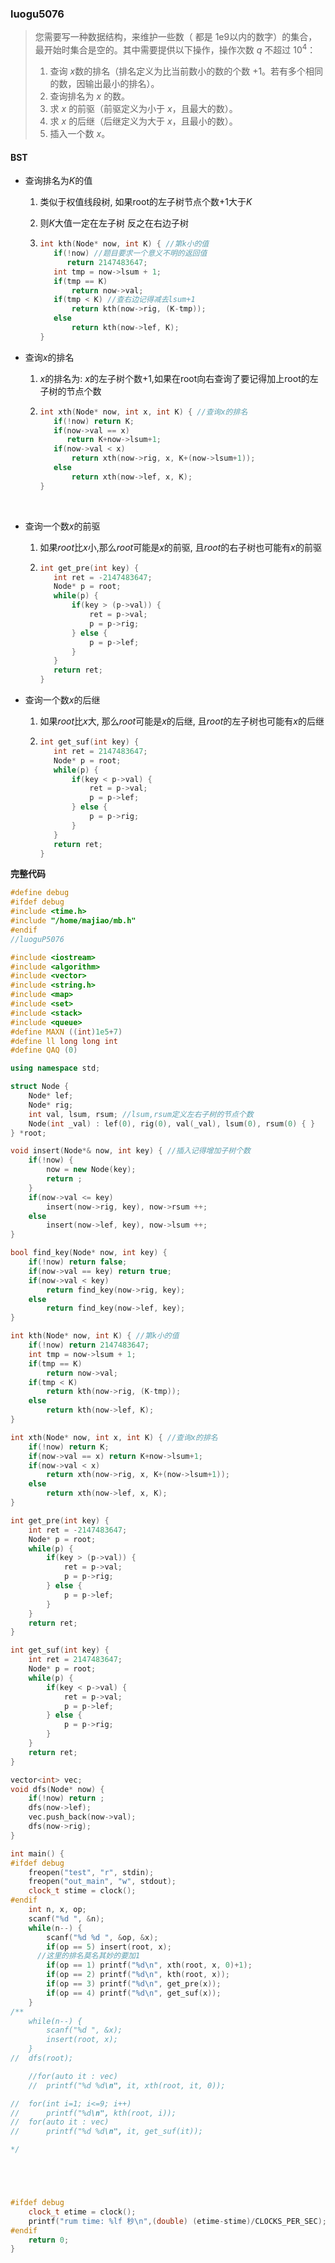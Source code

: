 ### luogu5076

> 您需要写一种数据结构，来维护一些数（ 都是 1e9以内的数字）的集合，最开始时集合是空的。其中需要提供以下操作，操作次数 $q$ 不超过 $10^4$：
>
> 1. 查询 $x$数的排名（排名定义为比当前数小的数的个数 $+1$。若有多个相同的数，因输出最小的排名）。
> 2. 查询排名为 $x$ 的数。
> 3. 求 $x$ 的前驱（前驱定义为小于 $x$，且最大的数）。
> 4. 求 $x$ 的后继（后继定义为大于 $x$，且最小的数）。
> 5. 插入一个数 $x$。

#### BST

* 查询排名为$K$的值
  1. 类似于权值线段树, 如果root的左子树节点个数$+1$大于$K$

  2. 则$K$大值一定在左子树    反之在右边子树

  3. ```c++
     int kth(Node* now, int K) { //第k小的值
     	if(!now) //题目要求一个意义不明的返回值
           return 2147483647; 
     	int tmp = now->lsum + 1;
     	if(tmp == K) 
     		return now->val;
     	if(tmp < K) //查右边记得减去lsum+1
     		return kth(now->rig, (K-tmp));
     	else 
     		return kth(now->lef, K);
     }
     ```

* 查询$x$的排名

  1. $x$的排名为: $x$的左子树个数$+1$,如果在root向右查询了要记得加上root的左子树的节点个数

  2. ```c++
     int xth(Node* now, int x, int K) { //查询x的排名
     	if(!now) return K;
     	if(now->val == x) 
           return K+now->lsum+1;
     	if(now->val < x) 
     		return xth(now->rig, x, K+(now->lsum+1));
     	else
     		return xth(now->lef, x, K);
     }
     ```

     ​

* 查询一个数$x$的前驱

  1. 如果$root$比$x$小,那么$root$可能是$x$的前驱, 且$root$的右子树也可能有$x$的前驱

  2. ```c++
     int get_pre(int key) {
     	int ret = -2147483647;
     	Node* p = root;
     	while(p) {
     		if(key > (p->val)) {
     			ret = p->val;
     			p = p->rig;
     		} else {
     			p = p->lef;
     		}
     	}
     	return ret;
     }
     ```

* 查询一个数$x$的后继

  1. 如果$root$比$x$大, 那么$root$可能是$x$的后继, 且$root$的左子树也可能有$x$的后继

  2. ```c++
     int get_suf(int key) {
     	int ret = 2147483647;
     	Node* p = root;
     	while(p) {
     		if(key < p->val) {
     			ret = p->val;
     			p = p->lef;
     		} else {
     			p = p->rig;
     		}
     	}
     	return ret;
     }
     ```

**完整代码**
```c++
#define debug
#ifdef debug
#include <time.h>
#include "/home/majiao/mb.h"
#endif
//luoguP5076

#include <iostream>
#include <algorithm>
#include <vector>
#include <string.h>
#include <map>
#include <set>
#include <stack>
#include <queue>
#define MAXN ((int)1e5+7)
#define ll long long int
#define QAQ (0)

using namespace std;

struct Node {
	Node* lef;
	Node* rig;
	int val, lsum, rsum; //lsum,rsum定义左右子树的节点个数
	Node(int _val) : lef(0), rig(0), val(_val), lsum(0), rsum(0) { }
} *root;

void insert(Node*& now, int key) { //插入记得增加子树个数
	if(!now) {
		now = new Node(key);
		return ;
	}
	if(now->val <= key) 
		insert(now->rig, key), now->rsum ++;
	else 
		insert(now->lef, key), now->lsum ++;
}

bool find_key(Node* now, int key) {
	if(!now) return false;
	if(now->val == key) return true;
	if(now->val < key) 
		return find_key(now->rig, key);
	else
	   	return find_key(now->lef, key);
}

int kth(Node* now, int K) { //第k小的值
	if(!now) return 2147483647;
	int tmp = now->lsum + 1;
	if(tmp == K) 
		return now->val;
	if(tmp < K) 
		return kth(now->rig, (K-tmp));
	else 
		return kth(now->lef, K);
}

int xth(Node* now, int x, int K) { //查询x的排名
	if(!now) return K;
	if(now->val == x) return K+now->lsum+1;
	if(now->val < x) 
		return xth(now->rig, x, K+(now->lsum+1));
	else
		return xth(now->lef, x, K);
}

int get_pre(int key) {
	int ret = -2147483647;
	Node* p = root;
	while(p) {
		if(key > (p->val)) {
			ret = p->val;
			p = p->rig;
		} else {
			p = p->lef;
		}
	}
	return ret;
}

int get_suf(int key) {
	int ret = 2147483647;
	Node* p = root;
	while(p) {
		if(key < p->val) {
			ret = p->val;
			p = p->lef;
		} else {
			p = p->rig;
		}
	}
	return ret;
}

vector<int> vec;
void dfs(Node* now) {
	if(!now) return ;
	dfs(now->lef);
	vec.push_back(now->val);
	dfs(now->rig);
}

int main() {
#ifdef debug
	freopen("test", "r", stdin);
	freopen("out_main", "w", stdout);
	clock_t stime = clock();
#endif
	int n, x, op;
	scanf("%d ", &n);
	while(n--) {
		scanf("%d %d ", &op, &x);
		if(op == 5) insert(root, x);
      //这里的排名莫名其妙的要加1
		if(op == 1) printf("%d\n", xth(root, x, 0)+1);
		if(op == 2) printf("%d\n", kth(root, x));
		if(op == 3) printf("%d\n", get_pre(x));
		if(op == 4) printf("%d\n", get_suf(x));
	}
/**
	while(n--) {
		scanf("%d ", &x);
		insert(root, x);
	}
//	dfs(root);

	//for(auto it : vec)
	//	printf("%d %d\n", it, xth(root, it, 0));

//	for(int i=1; i<=9; i++)
//		printf("%d\n", kth(root, i));
//	for(auto it : vec)
//		printf("%d %d\n", it, get_suf(it));

*/





#ifdef debug
	clock_t etime = clock();
	printf("rum time: %lf 秒\n",(double) (etime-stime)/CLOCKS_PER_SEC);
#endif 
	return 0;
}


```

